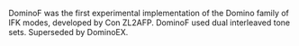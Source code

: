 DominoF was the first experimental implementation of the Domino family of IFK modes, developed by Con ZL2AFP. DominoF used dual interleaved tone sets. Superseded by DominoEX.
